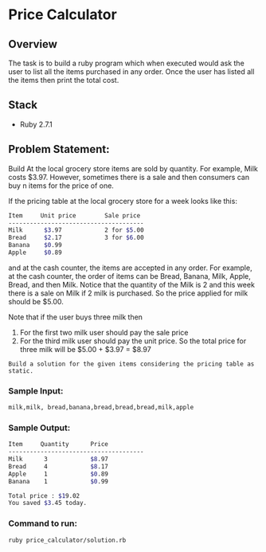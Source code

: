 Price Calculator
================

## Overview

The task is to build a ruby program which when executed would ask the user to list all the items purchased in any order. Once the user has listed all the items then print the total cost.

## Stack

- Ruby 2.7.1

## Problem Statement:

Build 
At the local grocery store items are sold by quantity. For example, Milk costs $3.97. However, sometimes there is a sale and then consumers can buy n items for the price of one.

If the pricing table at the local grocery store for a week looks like this:
```bash
Item     Unit price        Sale price
--------------------------------------
Milk      $3.97            2 for $5.00
Bread     $2.17            3 for $6.00
Banana    $0.99
Apple     $0.89
```

and at the cash counter, the items are accepted in any order. For example, at the cash counter, the order of items can be Bread, Banana, Milk, Apple, Bread, and then Milk. Notice that the quantity of the Milk is 2 and this week there is a sale on Milk if 2 milk is purchased. So the price applied for milk should be $5.00.

Note that if the user buys three milk then
1. For the first two milk user should pay the sale price
2. For the third milk user should pay the unit price.
So the total price for three milk will be $5.00 + $3.97 = $8.97

`Build a solution for the given items considering the pricing table as static.`

### Sample Input:

```bash
milk,milk, bread,banana,bread,bread,bread,milk,apple
```

### Sample Output:

```bash
Item     Quantity      Price
--------------------------------------
Milk      3            $8.97
Bread     4            $8.17
Apple     1            $0.89
Banana    1            $0.99  

Total price : $19.02
You saved $3.45 today.
```

### Command to run:

```bash
ruby price_calculator/solution.rb
```